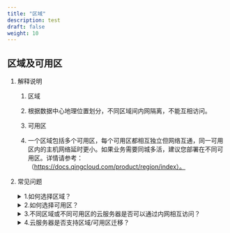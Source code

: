 ```yaml
---
title: "区域"
description: test
draft: false
weight: 10
---
```


## 区域及可用区

1. 解释说明

   1. 区域

   1. 根据数据中心地理位置划分，不同区域间内网隔离，不能互相访问。
   2. 可用区

   1. 一个区域包括多个可用区，每个可用区都相互独立但网络互通，同一可用区内的主机网络延时更小。如果业务需要同城多活，建议您部署在不同可用区。详情请参考：（https://docs.qingcloud.com/product/region/index）。

2. 常见问题

   <details>
   <summary>1.如何选择区域？</summary>
   建议靠近您的业务区域选择区域，可以减少网络时延，提高访问速度。另外，不同区域的资源价格可能有差异，您可以根据价格选择合适的区域。
   </details>
   
   <details>
   <summary>2.如何选择可用区？</summary>
   每个可用区都相互独立，规格相同。如果您初次创建资源，您可选择系统分配。如果您的业务需要同城多活，建议您将主机部署在不同可用区，通过同一个负载均衡器对外提供服务。如果您的云服务器之间需要较低的网络时延，则建议您将它们部署在相同的可用区内。
   </details>
   
   <details>
   <summary>3.不同区域或不同可用区的云服务器是否可以通过内网相互访问？</summary>
   不同区域的云服务器内网互不相通，如果有访问需求，您可以通过绑定公网IP通过公网相互访问或通过隧道服务访问。同区域内不同可用区的云服务器如果处在同一个多可用区部署的私有网络下，可以内网互通。
   </details>
   
   <details>
   <summary>4.云服务器是否支持区域/可用区迁移？</summary>
   不支持，云服务器购买后区域/可用区无法更换。如需迁移云服务器到其他区域，您可以将云服务器制作成镜像，通过跨区域复制将镜像复制到目标区域，再以该镜像创建云服务器，实现区域间的业务迁移。
   </details>
   
   
   
   
   

